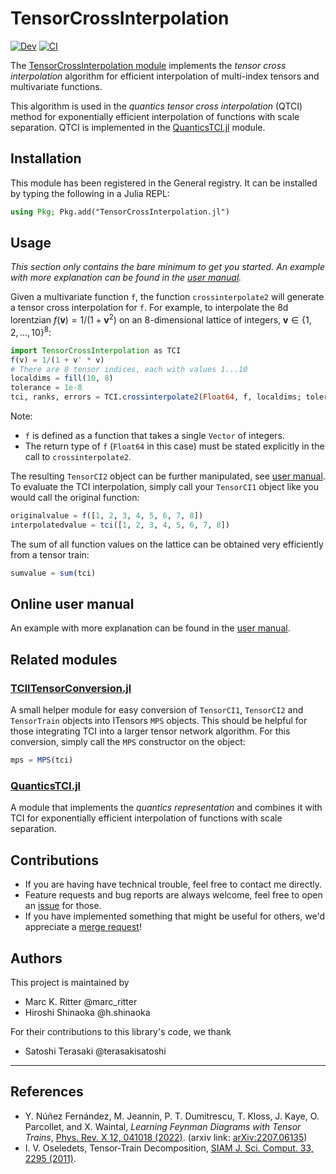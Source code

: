 # TensorCrossInterpolation

[![Dev](https://img.shields.io/badge/docs-dev-blue.svg)](https://tensor4all.github.io/TensorCrossInterpolation.jl/dev)
[![CI](https://github.com/tensor4all/TensorCrossInterpolation.jl/actions/workflows/CI.yml/badge.svg)](https://github.com/tensor4all/TensorCrossInterpolation.jl/actions/workflows/CI.yml)

The [TensorCrossInterpolation module](https://github.com/tensor4all/TensorCrossInterpolation.jl) implements the *tensor cross interpolation* algorithm for efficient interpolation of multi-index tensors and multivariate functions.

This algorithm is used in the *quantics tensor cross interpolation* (QTCI) method for exponentially efficient interpolation of functions with scale separation. QTCI is implemented in the [QuanticsTCI.jl](https://github.com/tensor4all/quanticstci.jl) module.

## Installation

This module has been registered in the General registry. It can be installed by typing the following in a Julia REPL:
```julia
using Pkg; Pkg.add("TensorCrossInterpolation.jl")
```

## Usage

*This section only contains the bare minimum to get you started. An example with more explanation can be found in the [user manual](https://tensor4all.github.io/TensorCrossInterpolation.jl/dev).*

Given a multivariate function `f`, the function `crossinterpolate2` will generate a tensor cross interpolation for `f`. For example, to interpolate the 8d lorentzian $f(\mathbf v) = 1/(1 + \mathbf v^2)$ on an 8-dimensional lattice of integers, $\mathbf{v} \in \{1, 2, ..., 10\}^8$:
```julia
import TensorCrossInterpolation as TCI
f(v) = 1/(1 + v' * v)
# There are 8 tensor indices, each with values 1...10
localdims = fill(10, 8)
tolerance = 1e-8
tci, ranks, errors = TCI.crossinterpolate2(Float64, f, localdims; tolerance=tolerance)
```
Note:
- `f` is defined as a function that takes a single `Vector` of integers.
- The return type of `f` (`Float64` in this case) must be stated explicitly in the call to `crossinterpolate2`.

The resulting `TensorCI2` object can be further manipulated, see [user manual](https://tensor4all.github.io/TensorCrossInterpolation.jl/dev).
To evaluate the TCI interpolation, simply call your `TensorCI1` object like you would call the original function:
```julia
originalvalue = f([1, 2, 3, 4, 5, 6, 7, 8])
interpolatedvalue = tci([1, 2, 3, 4, 5, 6, 7, 8])
```
The sum of all function values on the lattice can be obtained very efficiently from a tensor train:
```julia
sumvalue = sum(tci)
```

## Online user manual
An example with more explanation can be found in the [user manual](https://tensor4all.github.io/TensorCrossInterpolation.jl/dev).

## Related modules

### [TCIITensorConversion.jl](https://github.com/tensor4all/tciitensorconversion.jl)
A small helper module for easy conversion of `TensorCI1`, `TensorCI2` and `TensorTrain` objects into ITensors `MPS` objects. This should be helpful for those integrating TCI into a larger tensor network algorithm.
For this conversion, simply call the `MPS` constructor on the object:
```julia
mps = MPS(tci)
```

### [QuanticsTCI.jl](https://github.com/tensor4all/QuanticsTCI.jl)
A module that implements the *quantics representation* and combines it with TCI for exponentially efficient interpolation of functions with scale separation.

## Contributions

- If you are having have technical trouble, feel free to contact me directly.
- Feature requests and bug reports are always welcome, feel free to open an [issue](https://github.com/tensor4all/TensorCrossInterpolation.jl/-/issues) for those.
- If you have implemented something that might be useful for others, we'd appreciate a [merge request](https://github.com/tensor4all/TensorCrossInterpolation.jl/-/merge_requests)!

## Authors

This project is maintained by
- Marc K. Ritter @marc_ritter
- Hiroshi Shinaoka @h.shinaoka

For their contributions to this library's code, we thank
- Satoshi Terasaki @terasakisatoshi

---

## References

- Y. Núñez Fernández, M. Jeannin, P. T. Dumitrescu, T. Kloss, J. Kaye, O. Parcollet, and X. Waintal, *Learning Feynman Diagrams with Tensor Trains*, [Phys. Rev. X 12, 041018 (2022)](https://link.aps.org/doi/10.1103/PhysRevX.12.041018).
(arxiv link: [arXiv:2207.06135](http://arxiv.org/abs/2207.06135))
- I. V. Oseledets, Tensor-Train Decomposition, [SIAM J. Sci. Comput. 33, 2295 (2011)](https://epubs.siam.org/doi/10.1137/090752286).
